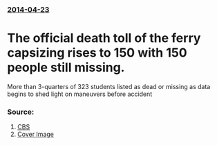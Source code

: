 ### [2014-04-23](/news/2014/04/23/index.md)

# The official death toll of the ferry capsizing rises to 150 with 150 people still missing. 

More than 3-quarters of 323 students listed as dead or missing as data begins to shed light on maneuvers before accident


### Source:

1. [CBS](http://www.cbsnews.com/news/south-korea-ferry-death-toll-hits-150-grim-recovery-effort-hits-cabin-walls/)
1. [Cover Image](http://cbsnews1.cbsistatic.com/hub/i/2014/04/23/197ad285-8284-4b62-a51c-b5f99c03af81/south-korea-ferry-search.jpg)
